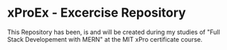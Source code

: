 # xProEx - Excercise Repository

This Repository has been, is and will be created during my studies of "Full Stack Developement with MERN" at the MIT xPro certificate course.
